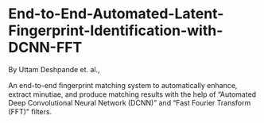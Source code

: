 # End-to-End-Automated-Latent-Fingerprint-Identification-with-DCNN-FFT
By Uttam Deshpande et. al.,







An end-to-end ﬁngerprint matching system to automatically enhance, extract minutiae, and produce matching results with the help of “Automated Deep Convolutional Neural Network (DCNN)” and “Fast Fourier Transform (FFT)” ﬁlters. 
